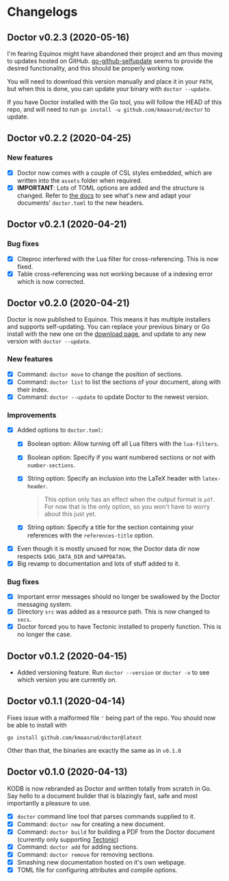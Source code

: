 # Changelogs

## Doctor v0.2.3 (2020-05-16)

I'm fearing Equinox might have abandoned their project and am thus moving to updates hosted on GitHub. [go-github-selfupdate](https://github.com/rhysd/go-github-selfupdate) seems to provide the desired functionality, and this should be properly working now.

You will need to download this version manually and place it in your `PATH`, but when this is done, you can update your binary with `doctor --update`.

If you have Doctor installed with the Go tool, you will follow the HEAD of this repo, and will need to run `go install -u github.com/kmaasrud/doctor` to update.

## Doctor v0.2.2 (2020-04-25)

### New features

- [x] Doctor now comes with a couple of CSL styles embedded, which are written into the `assets` folder when required.
- [x] **IMPORTANT**: Lots of TOML options are added and the structure is changed. Refer to [the docs](https://kmaasrud.com/doctor/config) to see what's new and adapt your documents' `doctor.toml` to the new headers.

## Doctor v0.2.1 (2020-04-21)

### Bug fixes

- [x] Citeproc interfered with the Lua filter for cross-referencing. This is now fixed.
- [x] Table cross-referencing was not working because of a indexing error which is now corrected.

## Doctor v0.2.0 (2020-04-21)

Doctor is now published to Equinox. This means it has multiple installers and supports self-updating. You can replace your previous binary or Go install with the new one on the [download page](https://dl.equinox.io/kmaasrud/doctor/stable), and update to any new version with `doctor --update`.

### New features

- [x] Command: `doctor move` to change the position of sections.
- [x] Command: `doctor list` to list the sections of your document, along with their index.
- [x] Command: `doctor --update` to update Doctor to the newest version.

### Improvements

- [x] Added options to `doctor.toml`:
    - [x] Boolean option: Allow turning off all Lua filters with the `lua-filters`.
    - [x] Boolean option: Specify if you want numbered sections or not with `number-sections`.
    - [x] String option: Specify an inclusion into the LaTeX header with `latex-header`.
        
        > This option only has an effect when the output format is `pdf`. For now that is the only option, so you won't have to worry about this just yet.

    - [x] String option: Specify a title for the section containing your references with the `references-title` option.
- [x] Even though it is mostly unused for now, the Doctor data dir now respects `$XDG_DATA_DIR` and `%APPDATA%`.
- [x] Big revamp to documentation and lots of stuff added to it.

### Bug fixes

- [x] Important error messages should no longer be swallowed by the Doctor messaging system.
- [x] Directory `src` was added as a resource path. This is now changed to `secs`.
- [x] Doctor forced you to have Tectonic installed to properly function. This is no longer the case.

## Doctor v0.1.2 (2020-04-15)

-  Added versioning feature. Run `doctor --version` or `doctor -v` to see which version you are currently on.

## Doctor v0.1.1 (2020-04-14)

Fixes issue with a malformed file `'` being part of the repo. You should now be able to install with

    go install github.com/kmaasrud/doctor@latest

Other than that, the binaries are exactly the same as in `v0.1.0`

## Doctor v0.1.0 (2020-04-13)

KODB is now rebranded as Doctor and written totally from scratch in Go. Say hello to a document builder that is blazingly fast, safe and most importantly a pleasure to use.

- [x] `doctor` command line tool that parses commands supplied to it.
- [x] Command: `doctor new` for creating a new document.
- [x] Command: `doctor build` for building a PDF from the Doctor document (currently only supporting [Tectonic](https://tectonic-typesetting.github.io/))
- [x] Command: `doctor add` for adding sections.
- [x] Command: `doctor remove` for removing sections.
- [x] Smashing new documentation hosted on it's own webpage.
- [x] TOML file for configuring attributes and compile options.
